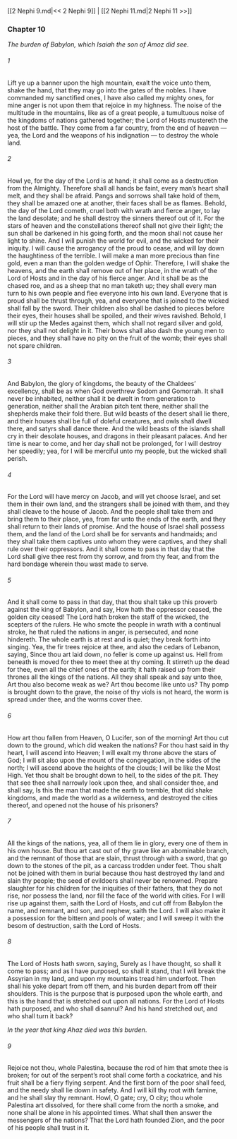 [[2 Nephi 9.md|<< 2 Nephi 9]]  |  [[2 Nephi 11.md|2 Nephi 11 >>]]

### Chapter 10

*The burden of Babylon, which Isaiah the son of Amoz did see*.

###### 1
Lift ye up a banner upon the high mountain, exalt the voice unto them, shake the hand, that they may go into the gates of the nobles. I have commanded my sanctified ones, I have also called my mighty ones, for mine anger is not upon them that rejoice in my highness. The noise of the multitude in the mountains, like as of a great people, a tumultuous noise of the kingdoms of nations gathered together; the Lord of Hosts mustereth the host of the battle. They come from a far country, from the end of heaven — yea, the Lord and the weapons of his indignation — to destroy the whole land.

###### 2
Howl ye, for the day of the Lord is at hand; it shall come as a destruction from the Almighty. Therefore shall all hands be faint, every man’s heart shall melt, and they shall be afraid. Pangs and sorrows shall take hold of them, they shall be amazed one at another, their faces shall be as flames. Behold, the day of the Lord cometh, cruel both with wrath and fierce anger, to lay the land desolate; and he shall destroy the sinners thereof out of it. For the stars of heaven and the constellations thereof shall not give their light; the sun shall be darkened in his going forth, and the moon shall not cause her light to shine. And I will punish the world for evil, and the wicked for their iniquity. I will cause the arrogancy of the proud to cease, and will lay down the haughtiness of the terrible. I will make a man more precious than fine gold, even a man than the golden wedge of Ophir. Therefore, I will shake the heavens, and the earth shall remove out of her place, in the wrath of the Lord of Hosts and in the day of his fierce anger. And it shall be as the chased roe, and as a sheep that no man taketh up; they shall every man turn to his own people and flee everyone into his own land. Everyone that is proud shall be thrust through, yea, and everyone that is joined to the wicked shall fall by the sword. Their children also shall be dashed to pieces before their eyes, their houses shall be spoiled, and their wives ravished. Behold, I will stir up the Medes against them, which shall not regard silver and gold, nor they shall not delight in it. Their bows shall also dash the young men to pieces, and they shall have no pity on the fruit of the womb; their eyes shall not spare children.

###### 3
And Babylon, the glory of kingdoms, the beauty of the Chaldees’ excellency, shall be as when God overthrew Sodom and Gomorrah. It shall never be inhabited, neither shall it be dwelt in from generation to generation, neither shall the Arabian pitch tent there, neither shall the shepherds make their fold there. But wild beasts of the desert shall lie there, and their houses shall be full of doleful creatures, and owls shall dwell there, and satyrs shall dance there. And the wild beasts of the islands shall cry in their desolate houses, and dragons in their pleasant palaces. And her time is near to come, and her day shall not be prolonged, for I will destroy her speedily; yea, for I will be merciful unto my people, but the wicked shall perish.

###### 4
For the Lord will have mercy on Jacob, and will yet choose Israel, and set them in their own land, and the strangers shall be joined with them, and they shall cleave to the house of Jacob. And the people shall take them and bring them to their place, yea, from far unto the ends of the earth, and they shall return to their lands of promise. And the house of Israel shall possess them, and the land of the Lord shall be for servants and handmaids; and they shall take them captives unto whom they were captives, and they shall rule over their oppressors. And it shall come to pass in that day that the Lord shall give thee rest from thy sorrow, and from thy fear, and from the hard bondage wherein thou wast made to serve.

###### 5
And it shall come to pass in that day, that thou shalt take up this proverb against the king of Babylon, and say, How hath the oppressor ceased, the golden city ceased! The Lord hath broken the staff of the wicked, the scepters of the rulers. He who smote the people in wrath with a continual stroke, he that ruled the nations in anger, is persecuted, and none hindereth. The whole earth is at rest and is quiet; they break forth into singing. Yea, the fir trees rejoice at thee, and also the cedars of Lebanon, saying, Since thou art laid down, no feller is come up against us. Hell from beneath is moved for thee to meet thee at thy coming. It stirreth up the dead for thee, even all the chief ones of the earth; it hath raised up from their thrones all the kings of the nations. All they shall speak and say unto thee, Art thou also become weak as we? Art thou become like unto us? Thy pomp is brought down to the grave, the noise of thy viols is not heard, the worm is spread under thee, and the worms cover thee.

###### 6
How art thou fallen from Heaven, O Lucifer, son of the morning! Art thou cut down to the ground, which did weaken the nations? For thou hast said in thy heart, I will ascend into Heaven; I will exalt my throne above the stars of God; I will sit also upon the mount of the congregation, in the sides of the north; I will ascend above the heights of the clouds; I will be like the Most High. Yet thou shalt be brought down to hell, to the sides of the pit. They that see thee shall narrowly look upon thee, and shall consider thee, and shall say, Is this the man that made the earth to tremble, that did shake kingdoms, and made the world as a wilderness, and destroyed the cities thereof, and opened not the house of his prisoners?

###### 7
All the kings of the nations, yea, all of them lie in glory, every one of them in his own house. But thou art cast out of thy grave like an abominable branch, and the remnant of those that are slain, thrust through with a sword, that go down to the stones of the pit, as a carcass trodden under feet. Thou shalt not be joined with them in burial because thou hast destroyed thy land and slain thy people; the seed of evildoers shall never be renowned. Prepare slaughter for his children for the iniquities of their fathers, that they do not rise, nor possess the land, nor fill the face of the world with cities. For I will rise up against them, saith the Lord of Hosts, and cut off from Babylon the name, and remnant, and son, and nephew, saith the Lord. I will also make it a possession for the bittern and pools of water; and I will sweep it with the besom of destruction, saith the Lord of Hosts.

###### 8
The Lord of Hosts hath sworn, saying, Surely as I have thought, so shall it come to pass; and as I have purposed, so shall it stand, that I will break the Assyrian in my land, and upon my mountains tread him underfoot. Then shall his yoke depart from off them, and his burden depart from off their shoulders. This is the purpose that is purposed upon the whole earth, and this is the hand that is stretched out upon all nations. For the Lord of Hosts hath purposed, and who shall disannul? And his hand stretched out, and who shall turn it back?


*In the year that king Ahaz died was this burden*.

###### 9
Rejoice not thou, whole Palestina, because the rod of him that smote thee is broken; for out of the serpent’s root shall come forth a cockatrice, and his fruit shall be a fiery flying serpent. And the first born of the poor shall feed, and the needy shall lie down in safety. And I will kill thy root with famine, and he shall slay thy remnant. Howl, O gate; cry, O city; thou whole Palestina art dissolved, for there shall come from the north a smoke, and none shall be alone in his appointed times. What shall then answer the messengers of the nations? That the Lord hath founded Zion, and the poor of his people shall trust in it.